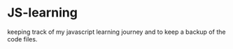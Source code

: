 # JS-learning
keeping track of my javascript learning journey and to keep a backup of the code files.
